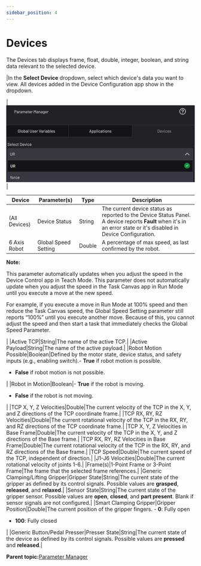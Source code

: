 ```yaml
---
sidebar_position: 4
---
```


# Devices

The Devices tab displays frame, float, double, integer, boolean, and string data relevant to the selected device.

|In the **Select Device** dropdown, select which device's data you want to view. All devices added in the Device Configuration app show in the dropdown.

|![](../Images/ParameterManager/Devices-Dropdown.png)|

|Device|Parameter\(s\)|Type|Description|
|------|--------------|----|-----------|
|\(All Devices\)|Device Status|String|The current device status as reported to the Device Status Panel. A device reports **Fault** when it's in an error state or it's disabled in Device Configuration.|
|6 Axis Robot|Global Speed Setting|Double|A percentage of max speed, as last confirmed by the robot.

 **Note:**

This parameter automatically updates when you adjust the speed in the Device Control app in Teach Mode. This parameter does not automatically update when you adjust the speed in the Task Canvas app in Run Mode until you execute a move at the new speed.

For example, if you execute a move in Run Mode at 100% speed and then reduce the Task Canvas speed, the Global Speed Setting parameter still reports “100%” until you execute another move. Because of this, you cannot adjust the speed and then start a task that immediately checks the Global Speed Parameter.

|
|Active TCP|String|The name of the active TCP.|
|Active Payload|String|The name of the active payload.|
|Robot Motion Possible|Boolean|Defined by the motor state, device status, and safety inputs \(e.g., enabling switch\).-   **True** if robot motion is possible.
-   **False** if robot motion is not possible.

|
|Robot in Motion|Boolean|-   **True** if the robot is moving.
-   **False** if the robot is not moving.

|
|TCP X, Y, Z Velocities|Double|The current velocity of the TCP in the X, Y, and Z directions of the TCP coordinate frame.|
|TCP RX, RY, RZ Velocities|Double|The current rotational velocity of the TCP in the RX, RY, and RZ directions of the TCP coordinate frame.|
|TCP X, Y, Z Velocities in Base Frame|Double|The current velocity of the TCP in the X, Y, and Z directions of the Base frame.|
|TCP RX, RY, RZ Velocities in Base Frame|Double|The current rotational velocity of the TCP in the RX, RY, and RZ directions of the Base frame.|
|TCP Speed|Double|The current speed of the TCP, independent of direction.|
|J1-J6 Velocities|Double|The current rotational velocity of joints 1-6.|
|Frame\(s\)|1-Point Frame or 3-Point Frame|The frame that the selected frame references.|
|Generic Clamping/Lifting Gripper|Gripper State|String|The current state of the gripper as defined by its control signals. Possible values are **grasped**, **released**, and **relaxed**.|
|Sensor State|String|The current state of the gripper sensor. Possible values are **open**, **closed**, and **part present**. Blank if sensor signals are not configured.|
|Smart Clamping Gripper|Gripper Position|Double|The current position of the gripper fingers. -   **0**: Fully open
-   **100**: Fully closed

|
|Generic Button/Pedal Presser|Presser State|String|The current state of the device as defined by its control signals. Possible values are **pressed** and **released**.|

**Parent topic:**[Parameter Manager](../ParameterManager/ParameterManagerOverview.md)

